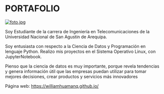 # PORTAFOLIO

[![foto.jpg](https://i.postimg.cc/1XvJs4vm/foto.jpg)](https://postimg.cc/4Hhz14Cq)

Soy Estudiante de la carrera de Ingeniería en Telecomunicaciones de la Universidad Nacional de San Agustin de Arequipa.

Soy entusiasta con respecto a la Ciencia de Datos y Programación en lenguaje Python. Realizo mis proyectos en el Sistema Operativo Linux, con JupyterNotebook.

Pienso que la ciencia de datos es muy importante, porque revela tendencias y genera información útil que las empresas puedan utilizar para tomar mejores decisiones, crear productos y servicios más innovadores

Página web: https://williamhuamanq.github.io/
